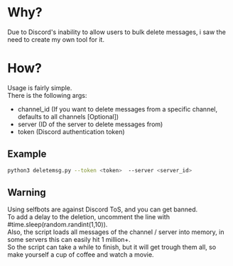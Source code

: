 # Why?
Due to Discord's inability to allow users to bulk delete messages, i saw the need to create my own tool for it.

# How?
Usage is fairly simple.\
There is the following args:
- channel_id (If you want to delete messages from a specific channel, defaults to all channels [Optional])
- server (ID of the server to delete messages from)
- token (Discord authentication token)

## Example
```bash
python3 deletemsg.py --token <token>  --server <server_id>
```

## Warning
Using selfbots are against Discord ToS, and you can get banned.\
To add a delay to the deletion, uncomment the line with #time.sleep(random.randint(1,10)).\
Also, the script loads all messages of the channel / server into memory, in some servers this can easily hit 1 million+.\
So the script can take a while to finish, but it will get trough them all, so make yourself a cup of coffee and watch a movie.
